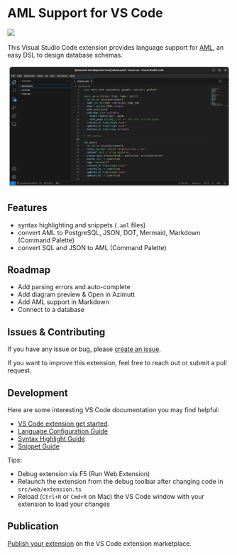 # AML Support for VS Code

[![](https://vsmarketplacebadges.dev/version/azimutt.vscode-aml.png)](https://marketplace.visualstudio.com/items?itemName=azimutt.vscode-aml)

This Visual Studio Code extension provides language support for [AML](https://azimutt.app/aml), an easy DSL to design database schemas.

![AML in VS Code](./assets/screenshot.png)


## Features

- syntax highlighting and snippets (`.aml` files)
- convert AML to PostgreSQL, JSON, DOT, Mermaid, Markdown (Command Palette)
- convert SQL and JSON to AML (Command Palette)


## Roadmap

- Add parsing errors and auto-complete
- Add diagram preview & Open in Azimutt
- Add AML support in Markdown
- Connect to a database


## Issues & Contributing

If you have any issue or bug, please [create an issue](https://github.com/azimuttapp/azimutt/issues).

If you want to improve this extension, feel free to reach out or submit a pull request.


## Development

Here are some interesting VS Code documentation you may find helpful:

- [VS Code extension get started](https://code.visualstudio.com/api/get-started/your-first-extension).
- [Language Configuration Guide](https://code.visualstudio.com/api/language-extensions/language-configuration-guide)
- [Syntax Highlight Guide](https://code.visualstudio.com/api/language-extensions/syntax-highlight-guide)
- [Snippet Guide](https://code.visualstudio.com/api/language-extensions/snippet-guide)

Tips:

- Debug extension via F5 (Run Web Extension)
- Relaunch the extension from the debug toolbar after changing code in `src/web/extension.ts`
- Reload (`Ctrl+R` or `Cmd+R` on Mac) the VS Code window with your extension to load your changes

## Publication

[Publish your extension](https://code.visualstudio.com/api/working-with-extensions/publishing-extension) on the VS Code extension marketplace.
